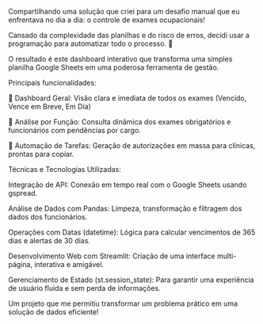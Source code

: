 Compartilhando uma solução que criei para um desafio manual que eu enfrentava no dia a dia: o controle de exames ocupacionais! 

Cansado da complexidade das planilhas e do risco de erros, decidi usar a programação para automatizar todo o processo. 🚀

O resultado é este dashboard interativo que transforma uma simples planilha Google Sheets em uma poderosa ferramenta de gestão.

Principais funcionalidades:

🔹 Dashboard Geral: Visão clara e imediata de todos os exames (Vencido, Vence em Breve, Em Dia)

🔹 Análise por Função: Consulta dinâmica dos exames obrigatórios e funcionários com pendências por cargo.

🔹 Automação de Tarefas: Geração de autorizações em massa para clínicas, prontas para copiar.

Técnicas e Tecnologias Utilizadas:

Integração de API: Conexão em tempo real com o Google Sheets usando gspread.

Análise de Dados com Pandas: Limpeza, transformação e filtragem dos dados dos funcionários.

Operações com Datas (datetime): Lógica para calcular vencimentos de 365 dias e alertas de 30 dias.

Desenvolvimento Web com Streamlit: Criação de uma interface multi-página, interativa e amigável.

Gerenciamento de Estado (st.session_state): Para garantir uma experiência de usuário fluida e sem perda de informações.

Um projeto que me permitiu transformar um problema prático em uma solução de dados eficiente!
